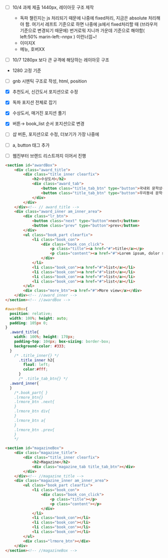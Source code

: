 - [ ] 10/4 과제 제출 1440px, 레이아웃 구조 제작
  - 독파 챌린지는 js 처리되기 때문에 나중에 fixed처리, 지금은 absolute 처리해야 함. 여기서 레프트 기준으로 하면 나중에 js에서 fixed처리할 때 (브라우저 기준으로 변경되기 때문에) 번거로워 지니까 가운데 기준으로 해야함( left:50% marin-left:-nnpx ) 이런너낌~!
  - 이미지X
  - 메뉴, 호버XX

- [ ] 10/7 1280px 보다 큰 규격에 해당하는 레이아웃 구조

- 1280 고정 기준





- [ ] gnb 시멘틱 구조로 작성, html, position 
- [x] 추천도서, 신간도서 포지션으로 수정
- [x] 독파 포지션 전체로 잡기
- [x] 수상도서, 매거진 포지션 풀기
- [x] 버튼→ book_list 순서 포지션으로 변경
- [ ] 샵 버튼, 포지션으로 수정, 더보기가 가장 나중에
- [ ] a, button 태그 추가



- [ ] 웹진부터 브랜드 리스트까지 이어서 진행



```html
<section id="awardBox">
    <div class="award_title">
        <div class="title_inner clearfix">
            <h2>수상도서</h2>
            <div class="award_tab">
                <button class="title_tab_btn" type="button">국내외 문학상</button>
                <button class="title_tab_btn" type="button">우리동네 문학상</button>
            </div>
        </div>
    </div><!-- // award_title -->
    <div class="award_inner am_inner_area">
        <div class="lr_btn">
            <button class="next" type="button">next</button>
            <button class="prev" type="button">prev</button>
        </div>
        <ul class="book_part clearfix">
            <li class="book_con">
                <div class="book_con_click">
                    <p class="title"><a href="#">title</a></p>
                    <p class="content"><a href="#">Lorem ipsum, dolor sit amet consectetur adipisicing elit. Repellat tempora voluptatem magnam esse quia rem.</a></p>
                </div>
            </li>
            <li class="book_con"><a href="#">list</a></li>
            <li class="book_con"><a href="#">list</a></li>
            <li class="book_con"><a href="#">list</a></li>
            <li class="book_con"><a href="#">list</a></li>
        </ul>
        <div class="more_btn"><a href="#">More view</a></div>
    </div><!-- //award_inner -->
</section><!-- //awardBox -->
```

```css
#awardBox{
  position: relative;
  width: 100%; height: auto;
  padding: 105px 0;
}
  .award_title{
    width: 100%; height: 170px;
    padding-top: 104px; box-sizing: border-box;
    background-color: #333;
  }
    /* .title_inner{} */
      .title_inner h2{
        float: left;
        color:#fff;
      }
      /* .title_tab_btn{} */
  .award_inner{
  }
    /*.book_part{ }
    .lrmore_btn{}
    .lrmore_btn .next{
    }
    .lrmore_btn div{
    }
    .lrmore_btn a{
    }
    .lrmore_btn .prev{
    }
    */
```

```html
<section id="magazineBox">
    <div class="magazine_title">
        <div class="title_inner clearfix">
            <h2>Magazine</h2>
            <div class="magazine_tab title_tab_btn"></div>
        </div>
    </div><!-- //magazine_title -->
    <div class="magazine_inner am_inner_area">
        <ul class="book_part clearfix">
            <li class="book_con">
                <div class="book_con_click">
                    <p class="title"></p>
                    <p class="content"></p>
                </div>
            </li>
            <li class="book_con"></li>
            <li class="book_con"></li>
            <li class="book_con"></li>
            <li class="book_con"></li>
        </ul>
        <div class="lrmore_btn"></div>
    </div>
</section><!-- //magazineBox -->

```

